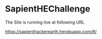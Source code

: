 # SapientHEChallenge

The Site is running live at following URL 

https://sapienthackerearth.herokuapp.com/#/
